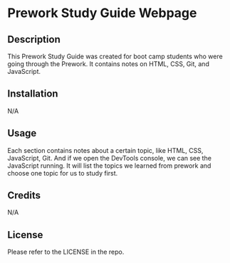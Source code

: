 # Prework Study Guide Webpage


## Description

This Prework Study Guide was created for boot camp students who were going through the Prework. It contains notes on HTML, CSS, Git, and JavaScript.


## Installation

N/A


## Usage

Each section contains notes about a certain topic, like HTML, CSS, JavaScript, Git. And if we open the DevTools console, we can see the JavaScript running. It will list the topics we learned from prework and choose one topic for us to study first.


## Credits

N/A


## License

Please refer to the LICENSE in the repo.



